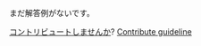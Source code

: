 
まだ解答例がないです。

[コントリビュートしませんか](https://github.com/BFEdev/BFE.dev-solutions/blob/main/quiz/arrow-function-ii_ja.md)?  [Contribute guideline](https://github.com/BFEdev/BFE.dev-solutions#how-to-contribute)
